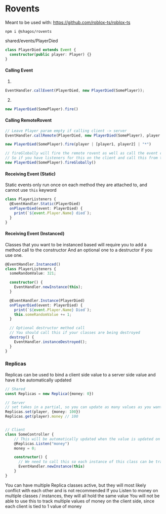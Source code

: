 # Rovents
Meant to be used with: https://github.com/roblox-ts/roblox-ts

`npm i @shagos/rovents`

shared/events/PlayerDied

```ts
class PlayerDied extends Event {
  constructor(public player: Player) {}
}
```

#### Calling Event

1.
```ts
EventHandler.callEvent(PlayerDied, new PlayerDied(SomePlayer));
```

2.
```ts
new PlayerDied(SomePlayer).fire()
````

#### Calling RemoteRovent 

```ts
// Leave Player param empty if calling client -> server
EventHandler.callRemote(PlayerDied, new PlayerDied(SomePlayer), player | [player1, player2] | "*")

new PlayerDied(SomePlayer).fire(player | [player1, player2] | "*")

// fireGlobally will fire the remote rovent as well as call the event client -> client server -> server
// So if you have listeners for this on the client and call this from the client, it will call those events as well as the server events
new PlayerDied(SomePlayer).fireGlobally()
```

#### Receiving Event (Static)

Static events only run once on each method they are attached to, and cannot use `this` keyword

```ts
class PlayerListeners {
  @EventHandler.Static(PlayerDied)
  onPlayerDied(event: PlayerDied) {
    print(`${event.Player.Name} died`);
  }
}
```

#### Receiving Event (Instanced)

Classes that you want to be instanced based will require you to add a method call to the constructor
And an optional one to a destructor if you use one.

```ts
@EventHandler.Instanced()
class PlayerListeners {
  someRandomValue: 321;

  constructor() {
    EventHandler.newInstance(this);
  }

  @EventHandler.Instance(PlayerDied)
  onPlayerDied(event: PlayerDied) {
    print(`${event.Player.Name} Died`);
    this.someRandomValue += 1;
  }

  // Optional destructor method call
  // You should call this if your classes are being destroyed 
  destroy() {
    EventHandler.instanceDestroyed();
  }
}
```


### Replicas

Replicas can be used to bind a client side value to a server side value and have it be automatically updated

```ts
// Shared
const Replicas = new Replica({money: 0})

// Server
// set takes in a partial, so you can update as many values as you want in a single call
Replicas.set(player, {money: 100})
Replicas.get(player).money // 100


// Client
class SomeController {
    // This will be automatically updated when the value is updated on server side
    @Replicas.Listen("money")
    money = 0;

    constructor() {
      // We need to call this so each instance of this class can be tracked, even if the class is a singleton
      EventHandler.newInstance(this)
    }
}
```

You can have multiple Replica classes active, but they will most likely conflict with each other and is not recommended
If you Listen to money on multiple classes / instances, they will all hold the same value
You will not be able to use this to track multiple values of money on the client side, since each client is tied to 1 value of money

